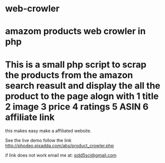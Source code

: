 # web-crowler
amazom products web crowler in php 
=======================================
This is a small php script to scrap the products from the amazon search reasult and display the all the product to the page alogn with
1 title
2 image
3 price
4 ratings
5 ASIN
6 affiliate link
========================================
this makes easy make a affiliated website.

See the live demo follow the link 
http://phodeo.pixadda.com/abs/product_crowler.php

if link does not work email me at: sidd5sci@gmail.com

